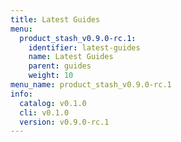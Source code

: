 ```yaml
---
title: Latest Guides
menu:
  product_stash_v0.9.0-rc.1:
    identifier: latest-guides
    name: Latest Guides
    parent: guides
    weight: 10
menu_name: product_stash_v0.9.0-rc.1
info:
  catalog: v0.1.0
  cli: v0.1.0
  version: v0.9.0-rc.1
---
```


